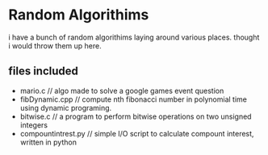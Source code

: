 # Random Algorithims 
i have a bunch of random algorithims laying around various places. thought i would throw them up here.

## files included
 - mario.c  // algo made to solve a google games event question
 - fibDynamic.cpp // compute nth fibonacci number in polynomial time using dynamic programing. 
 - bitwise.c      // a program to perform bitwise operations on two unsigned integers 
 - compountintrest.py // simple I/O script to calculate compount interest, written in python
